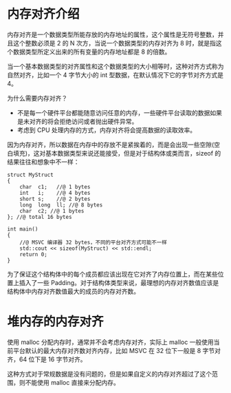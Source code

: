 # 内存对齐介绍

内存对齐是一个数据类型所能存放的内存地址的属性，这个属性是无符号整数，并且这个整数必须是 2 的 N 次方，当说一个数据类型的内存对齐为 8 时，就是指这个数据类型所定义出来的所有变量的内存地址都是 8 的倍数。

当一个基本数据类型的对齐属性和这个数据类型的大小相等时，这种对齐方式称为自然对齐，比如一个 4 字节大小的 int 型数据，在默认情况下它的字节对齐方式是 4。

为什么需要内存对齐？

- 不是每一个硬件平台都能随意访问任意的内存，一些硬件平台读取的数据如果是未对齐的将会拒绝访问或者抛出硬件异常。
- 考虑到 CPU 处理内存的方式，内存对齐将会提高数据的读取效率。

因为内存对齐，所以数据在内存中的存放不是紧挨着的，而是会出现一些空隙(空白填充)，这对基本数据类型来说还能接受，但是对于结构体或类而言，sizeof 的结果往往和想象中不一样：

```
struct MyStruct
{
	char  c1;	//@ 1 bytes
	int   i;	//@ 4 bytes
	short s;	//@ 2 bytes
	long  long  ll; //@ 8 bytes
	char  c2; //@ 1 bytes
}; //@ total 16 bytes

int main()
{
	//@ MSVC 编译器 32 bytes，不同的平台对齐方式可能不一样  
	std::cout << sizeof(MyStruct) << std::endl; 	
	return 0;
}
```

为了保证这个结构体中的每个成员都应该出现在它对齐了内存位置上，而在某些位置上插入了一些 Padding。对于结构体类型来说，最理想的内存对齐数值应该是结构体中内存对齐数值最大的成员的内存对齐数。

# 堆内存的内存对齐

使用 malloc 分配内存时，通常并不会考虑内存对齐，实际上 malloc 一般使用当前平台默认的最大内存对齐数对齐内存，比如  MSVC 在 32 位下一般是 8 字节对齐，64 位下是 16 字节对齐。

这种方式对于常规数据是没有问题的，但是如果自定义的内存对齐超过了这个范围，则不能使用 malloc 直接来分配内存。














